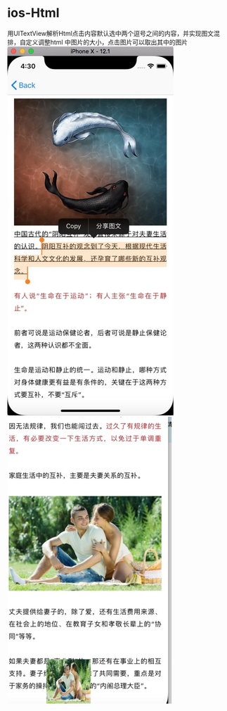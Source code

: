 # ios-Html
用UITextView解析Html点击内容默认选中两个逗号之间的内容，并实现图文混排，自定义调整html 中图片的大小，点击图片可以取出其中的图片
![效果图](https://github.com/1546461417/ios-Html/blob/master/效果图.jpg)
![点击解析出路的图片，可以得到对应的图片](https://github.com/1546461417/ios-Html/blob/master/取出链接中的图片.jpg)




